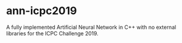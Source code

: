 # ann-icpc2019
A fully implemented Artificial Neural Network in C++ with no external libraries for the ICPC Challenge 2019.
